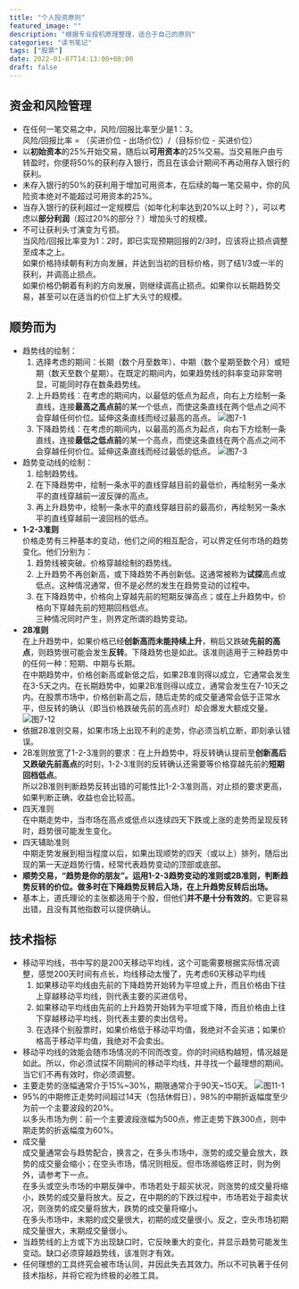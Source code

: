 ```yaml
---
title: "个人投资原则"
featured_image: ""
description: "根据专业投机原理整理，适合于自己的原则"
categories: "读书笔记"
tags: ["股票"]
date: 2022-01-07T14:13:00+08:00
draft: false
---
```


## 资金和风险管理

+ 在任何一笔交易之中，风险/回报比率至少是1：3。  
风险/回报比率 = （买进价位 - 出场价位）/（目标价位 - 买进价位）  
+ 以**初始资本**的25%开始交易，随后以**可用资本**的25%交易。当交易账户由亏转盈时，你便将50%的获利存入银行，而且在该会计期间不再动用存入银行的获利。
+ 未存入银行的50%的获利用于增加可用资本，在后续的每一笔交易中，你的风险资本绝对不能超过可用资本的25%。
+ 当存入银行的获利超过一定规模后（如年化利率达到20%以上时？），可以考虑以**部分利润**（超过20%的部分？）增加头寸的规模。
+ 不可让获利头寸演变为亏损。  
当风险/回报比率变为1：2时，即已实现预期回报的2/3时，应该将止损点调整至成本之上。  
如果价格持续朝有利方向发展，并达到当初的目标价格，则了结1/3或一半的获利，并调高止损点。  
如果价格仍朝着有利的方向发展，则继续调高止损点。如果你以长期趋势交易，甚至可以在适当的价位上扩大头寸的规模。

## 顺势而为

+ 趋势线的绘制：
  1. 选择考虑的期间：长期（数个月至数年）、中期（数个星期至数个月）或短期（数天至数个星期）。在既定的期间内，如果趋势线的斜率变动非常明显，可能同时存在数条趋势线。
  2. 上升趋势线：在考虑的期间内，以最低的低点为起点，向右上方绘制一条直线，连接**最高之高点前**的某一个低点，而使这条直线在两个低点之间不会穿越任何价位。延伸这条直线而经过最高的高点。
  ![图7-1](/images/专业投机原理读书笔记/7-1.jpg "图7-1 正确的上升趋势线")
  3. 下降趋势线：在考虑的期间内，以最高的高点为起点，向右下方绘制一条直线，连接**最低之低点前**的某一个高点，而使这条直线在两个高点之间不会穿越任何价位。延伸这条直线而经过最低的低点。
  ![图7-3](/images/专业投机原理读书笔记/7-3.jpg "图7-3 正确的下降趋势线")
+ 趋势变动线的绘制：
  1. 绘制趋势线。
  2. 在下降趋势中，绘制一条水平的直线穿越目前的最低价，再绘制另一条水平的直线穿越前一波反弹的高点。
  3. 再上升趋势中，绘制一条水平的直线穿越目前的最高价，再绘制另一条水平的直线穿越前一波回档的低点。
+ **1-2-3准则**  
价格走势有三种基本的变动，他们之间的相互配合，可以界定任何市场的趋势变化。他们分别为：
  1. 趋势线被突破。价格穿越绘制的趋势线。
  2. 上升趋势不再创新高，或下降趋势不再创新低。这通常被称为**试探**高点或低点。这种情况通常，但不是必然的发生在趋势变动的过程中。
  3. 在下降趋势中，价格向上穿越先前的短期反弹高点；或在上升趋势中，价格向下穿越先前的短期回档低点。  
三种情况同时产生，则界定所谓的趋势变动。
+ **2B准则**  
在上升趋势中，如果价格已经**创新高而未能持续上升**，稍后又跌破**先前的高点**，则趋势很可能会发生**反转**。下降趋势也是如此。该准则适用于三种趋势中的任何一种：短期、中期与长期。  
在中期趋势中，价格创新高或新低之后，如果2B准则得以成立，它通常会发生在3-5天之内。在长期趋势中，如果2B准则得以成立，通常会发生在7-10天之内。在股票市场中，价格创新高之后，随后走势的成交量通常会低于正常水平，但反转的确认（即当价格跌破先前的高点时）却会爆发大额成交量。
![图7-12](/images/专业投机原理读书笔记/7-12.jpg "图7-12 中期的2B")
+ 依据2B准则交易，如果市场上出现不利的走势，你必须当机立断，即刻承认错误。
+ 2B准则放宽了1-2-3准则的要求：在上升趋势中，将反转确认提前至**创新高后又跌破先前高点**的时刻，1-2-3准则的反转确认还需要等价格穿越先前的**短期回档低点**。  
所以2B准则判断趋势反转出错的可能性比1-2-3准则高，对止损的要求更高，如果判断正确，收益也会比较高。
+ 四天准则  
在中期走势中，当市场在高点或低点以连续四天下跌或上涨的走势而呈现反转时，趋势很可能发生变化。
+ 四天辅助准则  
中期走势发展到相当程度以后，如果出现顺势的四天（或以上）排列，随后出现的第一天逆趋势行情，经常代表趋势变动的顶部或底部。
+ **顺势交易，“趋势是你的朋友”。运用1-2-3趋势变动的准则或2B准则，判断趋势反转的价位。做多时在下降趋势反转后入场，在上升趋势反转后出场。**
+ 基本上，道氏理论的主张都适用于个股，但他们**并不是十分有效的**。它更容易出错，且没有其他指数可以提供确认。

## 技术指标

+ 移动平均线，书中写的是200天移动平均线，这个可能需要根据实际情况调整，感觉200天时间有点长，均线移动太慢了，先考虑60天移动平均线
  1. 如果移动平均线由先前的下降趋势开始转为平坦或上升，而且价格由下往上穿越移动平均线，则代表主要的买进信号。
  2. 如果移动平均线由先前的上升趋势开始转为平坦或下降，而且价格由上往下穿越移动平均线，则代表主要的卖出信号。
  3. 在选择个别股票时，如果价格低于移动平均值，我绝对不会买进；如果价格高于移动平均值，我绝对不会卖出。
+ 移动平均线的效能会随市场情况的不同而改变。你的时间结构越短，情况越是如此。所以，你必须试探不同期间的移动平均线，并寻找一个最理想的期间。当它们不再有效时，你必须调整。
+ 主要走势的涨幅通常介于15%~30%，期限通常介于90天~150天。
![图11-1](/images/专业投机原理读书笔记/11-1.jpg "图11-1 主要走势的幅度与期限分布图")
+ 95%的中期修正走势时间超过14天（包括休假日），98%的中期折返幅度至少为前一个主要波段的20%。  
以多头市场为例：前一个主要波段涨幅为500点，修正走势下跌300点，则中期走势的折返幅度为60%。
+ 成交量  
成交量通常会与趋势配合，换言之，在多头市场中，涨势的成交量会放大，跌势的成交量会缩小；在空头市场，情况则相反。但市场濒临修正时，则为例外，请参考下一点。  
在多头或空头市场的中期反弹中，市场若处于超买状况，则涨势的成交量将缩小，跌势的成交量将放大。反之，在中期的的下跌过程中，市场若处于超卖状况，则涨势的成交量将放大，跌势的成交量将缩小。  
在多头市场中，末期的成交量很大，初期的成交量很小。反之，空头市场初期成交量很大，末期成交量很小。
+ 当趋势线的上方或下方出现缺口时，它反映重大的变化，并显示趋势可能发生变动。缺口必须穿越趋势线，该准则才有效。  
+ 任何理想的工具终究会被市场认同，并因此失去其效力。所以不可执著于任何技术指标，并将它视为终极的必胜工具。
